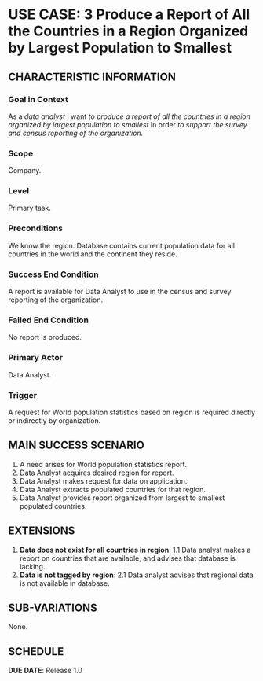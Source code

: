 # USE CASE: 3 Produce a Report of All the Countries in a Region Organized by Largest Population to Smallest 

## CHARACTERISTIC INFORMATION

### Goal in Context

As a *data analyst* I want *to produce a report of all the countries in a region organized by largest population to smallest* in order *to support the survey and census reporting of the organization.*
### Scope

Company.

### Level

Primary task.

### Preconditions

We know the region.  Database contains current population data for all countries in the world and the continent they reside.

### Success End Condition

A report is available for Data Analyst to use in the census and survey reporting of the organization.

### Failed End Condition

No report is produced.

### Primary Actor

Data Analyst.

### Trigger

A request for World population statistics based on region is required directly or indirectly by organization.

## MAIN SUCCESS SCENARIO

1. A need arises for World population statistics report.
2. Data Analyst acquires desired region for report.
3. Data Analyst makes request for data on application.
4. Data Analyst extracts populated countries for that region.
5. Data Analyst provides report organized from largest to smallest populated countries.

## EXTENSIONS

1. **Data does not exist for all countries in region**:
    1.1 Data analyst makes a report on countries that are available, and advises that database is lacking.
2. **Data is not tagged by region**:
	2.1 Data analyst advises that regional data is not available in database.

## SUB-VARIATIONS

None.

## SCHEDULE

**DUE DATE**: Release 1.0
